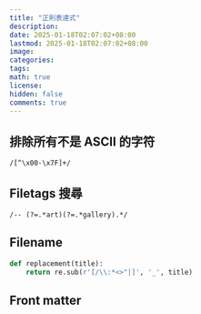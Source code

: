 ```yaml
---
title: "正則表達式"
description: 
date: 2025-01-18T02:07:02+08:00
lastmod: 2025-01-18T02:07:02+08:00
image: 
categories: 
tags: 
math: true
license: 
hidden: false
comments: true
---
```


## 排除所有不是 ASCII 的字符
```regex
/[^\x00-\x7F]+/
```

## Filetags 搜尋
```regex
/-- (?=.*art)(?=.*gallery).*/
```

## Filename
```python
def replacement(title):
    return re.sub(r'[/\\:*<>"|]', '_', title)
```

## Front matter
